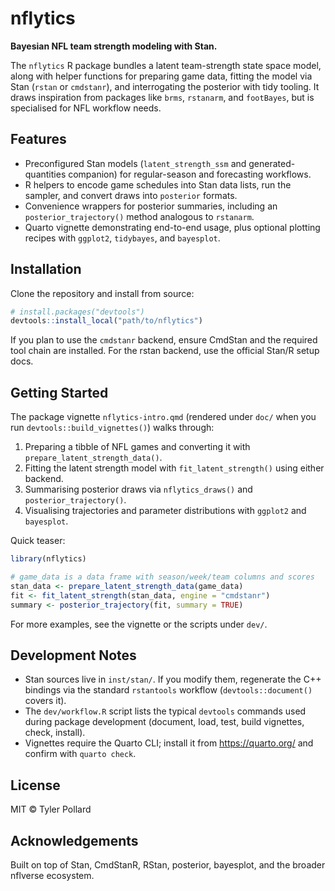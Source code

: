 # nflytics

**Bayesian NFL team strength modeling with Stan.**

The `nflytics` R package bundles a latent team-strength state space model, along
with helper functions for preparing game data, fitting the model via Stan
(`rstan` or `cmdstanr`), and interrogating the posterior with tidy tooling. It
draws inspiration from packages like `brms`, `rstanarm`, and `footBayes`, but is
specialised for NFL workflow needs.

## Features

- Preconfigured Stan models (`latent_strength_ssm` and generated-quantities
  companion) for regular-season and forecasting workflows.
- R helpers to encode game schedules into Stan data lists, run the sampler, and
  convert draws into `posterior` formats.
- Convenience wrappers for posterior summaries, including an
  `posterior_trajectory()` method analogous to `rstanarm`.
- Quarto vignette demonstrating end-to-end usage, plus optional plotting recipes
  with `ggplot2`, `tidybayes`, and `bayesplot`.

## Installation

Clone the repository and install from source:

```r
# install.packages("devtools")
devtools::install_local("path/to/nflytics")
```

If you plan to use the `cmdstanr` backend, ensure CmdStan and the required tool
chain are installed. For the rstan backend, use the official Stan/R setup docs.

## Getting Started

The package vignette `nflytics-intro.qmd` (rendered under `doc/` when you run
`devtools::build_vignettes()`) walks through:

1. Preparing a tibble of NFL games and converting it with
   `prepare_latent_strength_data()`.
2. Fitting the latent strength model with `fit_latent_strength()` using either
   backend.
3. Summarising posterior draws via `nflytics_draws()` and
   `posterior_trajectory()`.
4. Visualising trajectories and parameter distributions with `ggplot2` and
   `bayesplot`.

Quick teaser:

```r
library(nflytics)

# game_data is a data frame with season/week/team columns and scores
stan_data <- prepare_latent_strength_data(game_data)
fit <- fit_latent_strength(stan_data, engine = "cmdstanr")
summary <- posterior_trajectory(fit, summary = TRUE)
```

For more examples, see the vignette or the scripts under `dev/`.

## Development Notes

- Stan sources live in `inst/stan/`. If you modify them, regenerate the C++
bindings via the standard `rstantools` workflow (`devtools::document()` covers
it).
- The `dev/workflow.R` script lists the typical `devtools` commands used during
package development (document, load, test, build vignettes, check, install).
- Vignettes require the Quarto CLI; install it from <https://quarto.org/> and
confirm with `quarto check`.

## License

MIT © Tyler Pollard

## Acknowledgements

Built on top of Stan, CmdStanR, RStan, posterior, bayesplot, and the broader
nflverse ecosystem.
